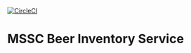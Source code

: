 [![CircleCI](https://circleci.com/gh/pjsdevcom/mssc-beer-inventory-service.svg?style=svg)](https://circleci.com/gh/pjsdevcom/mssc-beer-inventory-service)

# MSSC Beer Inventory Service